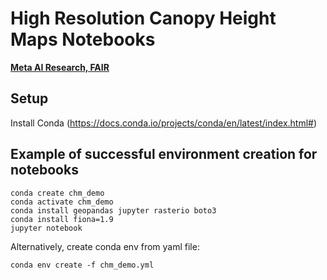 # High Resolution Canopy Height Maps Notebooks

**[Meta AI Research, FAIR](https://ai.facebook.com/research/)**

## Setup

Install Conda (https://docs.conda.io/projects/conda/en/latest/index.html#)

## Example of successful environment creation for notebooks
```
conda create chm_demo
conda activate chm_demo
conda install geopandas jupyter rasterio boto3
conda install fiona=1.9
jupyter notebook
```

Alternatively, create conda env from yaml file:
```
conda env create -f chm_demo.yml
```